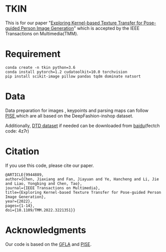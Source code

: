 # TKIN
This is for our paper "[Exploring Kernel-based Texture Transfer for Pose-guided Person Image Generation](10.1109/TMM.2022.3221351)" which is accepted by the IEEE Transactions on Multimedia(TMM).
# Requirement
```
conda create -n tkin python=3.6
conda install pytorch=1.2 cudatoolkit=10.0 torchvision
pip install scikit-image pillow pandas tqdm dominate natsort 
```
# Data
Data preparation for images , keypoints and parsing maps can follow [PISE](https://github.com/Zhangjinso/PISE),which are all based on the DeepFashion-inshop dataset.

Additionally, [DTD dataset](https://paperswithcode.com/dataset/dtd) if needed can be downloaded from [baidu](https://pan.baidu.com/s/11HTqi2esY9nMorzcSi1qkg)(fectch code: 4z7r)

# Citation

If you use this code, please cite our paper.

```
@ARTICLE{9944889,  
author={Chen, Jiaxiang and Fan, Jiayuan and Ye, Hancheng and Li, Jie and Liao, Yongbing and Chen, Tao},  
journal={IEEE Transactions on Multimedia},   
title={Exploring Kernel-based Texture Transfer for Pose-guided Person Image Generation},   
year={2022},  
pages={1-14},  
doi={10.1109/TMM.2022.3221351}}
```
# Acknowledgments
Our code is based on the [GFLA](https://github.com/RenYurui/Global-Flow-Local-Attention) and [PISE](https://github.com/Zhangjinso/PISE).
